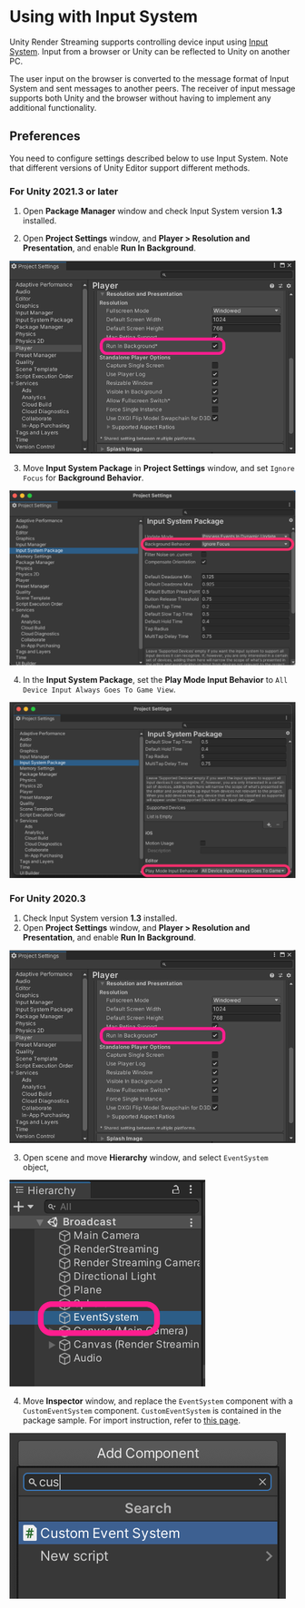 # Using with Input System

Unity Render Streaming supports controlling device input using [Input System](https://docs.unity3d.com/Packages/com.unity.inputsystem@latest). Input from a browser or Unity can be reflected to Unity on another PC.

The user input on the browser is converted to the message format of Input System and sent messages to another peers. The receiver of input message supports both Unity and the browser without having to implement any additional functionality.

## Preferences

You need to configure settings described below to use Input System. Note that different versions of Unity Editor support different methods.

### For Unity 2021.3 or later

1. Open **Package Manager** window and check Input System version **1.3** installed.

2. Open **Project Settings** window, and **Player > Resolution and Presentation**, and enable **Run In Background**.

![Enable Run In Background](images/enable_run_in_background.png)

3. Move **Input System Package** in **Project Settings** window, and set `Ignore Focus` for **Background Behavior**.

![Set Ignore Focus for Background Behavior](images/set_background_behavior.png)

4. In the **Input System Package**, set the **Play Mode Input Behavior** to `All Device Input Always Goes To Game View`.

![Set Play Mode Input Behavior](images/set_playmode_input_behavior.png)

### For Unity 2020.3

1. Check Input System version **1.3** installed.
2. Open **Project Settings** window, and **Player > Resolution and Presentation**, and enable **Run In Background**.

![Enable Run In Background](images/enable_run_in_background.png)

3. Open scene and move **Hierarchy** window, and select `EventSystem` object,

![Select EventSystem object](images/select_eventsystem_object.png)

4. Move **Inspector** window, and replace the `EventSystem` component with a `CustomEventSystem` component. `CustomEventSystem` is contained in the package sample. For import instruction, refer to [this page](samples.md).

![Add CustomEventSystem component](images/add_customeventsystem_component.png)
